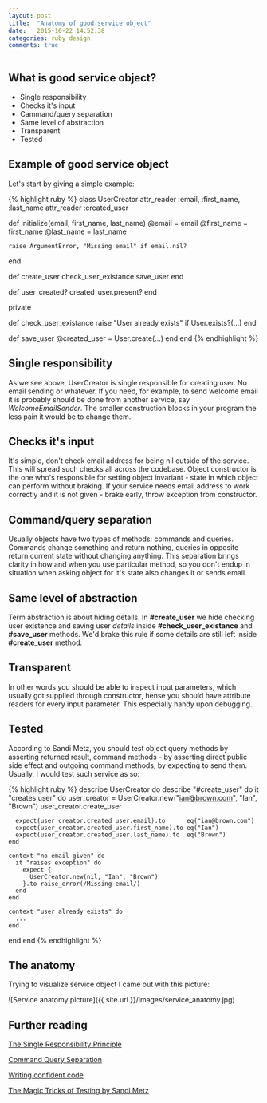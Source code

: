 ```yaml
---
layout: post
title:  "Anatomy of good service object"
date:   2015-10-22 14:52:38
categories: ruby design
comments: true
---
```


## What is good service object?
* Single responsibility
* Checks it's input
* Cammand/query separation
* Same level of abstraction
* Transparent
* Tested

## Example of good service object

Let's start by giving a simple example:

{% highlight ruby %}
class UserCreator
  attr_reader :email, :first_name, :last_name
  attr_reader :created_user

  def initialize(email, first_name, last_name)
    @email      = email
    @first_name = first_name
    @last_name  = last_name

    raise ArgumentError, "Missing email" if email.nil?
  end

  def create_user
    check_user_existance
    save_user
  end

  def user_created?
    created_user.present?
  end

  private

  def check_user_existance
    raise "User already exists" if User.exists?(...)
  end

  def save_user
    @created_user = User.create(...)
  end
end
{% endhighlight %}

## Single responsibility

As we see above, UserCreator is single responsible for creating user. No email
sending or whatever. If you need, for example, to send welcome email it is
probably should be done from another service, say *WelcomeEmailSender*.
The smaller construction blocks in your program the less pain it would
be to change them.

## Checks it's input

It's simple, don't check email address for being nil outside of the service. This
will spread such checks all across the codebase. Object constructor is the one who's responsible for setting object invariant - state in which object can perform without braking. If your service needs email address to work correctly and it is not given - brake early, throw exception from constructor.


## Command/query separation

Usually objects have two types of methods: commands and queries. Commands
change something and return nothing, queries in opposite return current
state without changing anything. This separation brings clarity in how and when
you use particular method, so you don't endup in situation when asking object
for it's state also changes it or sends email.

## Same level of abstraction

Term abstraction is about hiding details. In **#create_user** we hide checking user existence and saving user *details* inside **#check_user_existance** and **#save_user** methods. We'd brake this rule if some details are still left inside **#create_user** method.

## Transparent

In other words you should be able to inspect input parameters, which usually got supplied
through constructor, hense you should have attribute readers for every input parameter. This especially handy upon debugging.

## Tested

According to Sandi Metz, you should test object query methods by asserting
returned result, command methods - by asserting direct public side effect and
outgoing command methods, by expecting to send them. Usually, I would test such
service as so:

{% highlight ruby %}
describe UserCreator do
  describe "#create_user" do
    it "creates user" do
      user_creator = UserCreator.new("ian@brown.com", "Ian", "Brown")
      user_creator.create_user

      expect(user_creator.created_user.email).to      eq("ian@brown.com")
      expect(user_creator.created_user.first_name).to eq("Ian")
      expect(user_creator.created_user.last_name).to  eq("Brown")
    end

    context "no email given" do
      it "raises exception" do
        expect {
          UserCreator.new(nil, "Ian", "Brown")
        }.to raise_error(/Missing email/)
      end
    end

    context "user already exists" do
      ...
    end
  end
end
{% endhighlight %}

## The anatomy

Trying to visualize service object I came out with this picture:

![Service anatomy picture]({{ site.url }}/images/service_anatomy.jpg)

## Further reading

[The Single Responsibility Principle](http://www.objectmentor.com/resources/articles/srp.pdf)

[Command Query Separation](http://martinfowler.com/bliki/CommandQuerySeparation.html)

[Writing confident code](https://practicingruby.com/articles/confident-ruby)

[The Magic Tricks of Testing by Sandi Metz](https://www.youtube.com/watch?v=URSWYvyc42M)